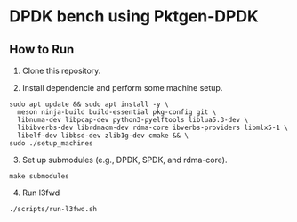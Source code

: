 # DPDK bench using Pktgen-DPDK



## How to Run 

1) Clone this repository.

2) Install dependencie and perform some machine setup.

```
sudo apt update && sudo apt install -y \
  meson ninja-build build-essential pkg-config git \
  libnuma-dev libpcap-dev python3-pyelftools liblua5.3-dev \
  libibverbs-dev librdmacm-dev rdma-core ibverbs-providers libmlx5-1 \
  libelf-dev libbsd-dev zlib1g-dev cmake && \
sudo ./setup_machines
```

3) Set up submodules (e.g., DPDK, SPDK, and rdma-core).

```
make submodules
```

4) Run l3fwd

```
./scripts/run-l3fwd.sh
```
